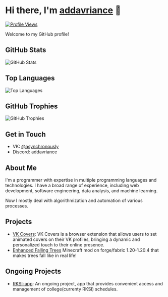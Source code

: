 # Hi there, I'm [addavriance](https://github.com/addavriance) 👋
[![Profile Views](https://komarev.com/ghpvc/?username=addavriance)](https://github.com/addavriance)

Welcome to my GitHub profile!

## GitHub Stats
![GitHub Stats](https://github-readme-stats.vercel.app/api?username=addavriance&show_icons=true&count_private=true&hide=stars&theme=dark)

## Top Languages
![Top Languages](https://github-readme-stats.vercel.app/api/top-langs/?username=addavriance&layout=compact&theme=dark)

## GitHub Trophies
![GitHub Trophies](https://github-profile-trophy.vercel.app/?username=addavriance&theme=nord&column=7)

## Get in Touch
- VK: [@asynchronously](https://vk.com/asynchronously)
- Discord: addavriance

## About Me
I'm a programmer with expertise in multiple programming languages and technologies. I have a broad range of experience, including web development, software engineering, data analysis, and machine learning.

Now I mostly deal with algorithmization and automation of various processes.

## Projects
- [VK Covers](https://github.com/addavriance/VKex): VK Covers is a browser extension that allows users to set animated covers on their VK profiles, bringing a dynamic and personalized touch to their online presence.
- [Enhanced Falling Trees](https://github.com/addavriance/EnhancedFallingTrees) Minecraft mod on forge/fabric 1.20-1.20.4 that makes trees fall like in real life!

## Ongoing Projects
- [RKSI-app](https://tomioka.ru/register): An ongoing project, app that provides convenient access and management of college(currenty RKSI) schedules.
